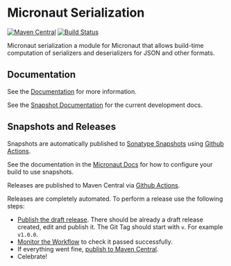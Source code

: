 # Micronaut Serialization

[![Maven Central](https://img.shields.io/maven-central/v/io.micronaut.serde/micronaut-serde-api.svg?label=Maven%20Central)](https://search.maven.org/search?q=g:%22io.micronaut.serde%22%20AND%20a:%22micronaut-serde-api%22)
[![Build Status](https://github.com/micronaut-projects/micronaut-serialization/workflows/Java%20CI/badge.svg)](https://github.com/micronaut-projects/micronaut-serialization/actions)

Micronaut serialization a module for Micronaut that allows build-time computation of serializers and deserializers for JSON and other formats.

## Documentation

See the [Documentation](https://micronaut-projects.github.io/micronaut-serialization/1.0.x/guide/) for more information. 

See the [Snapshot Documentation](https://micronaut-projects.github.io/micronaut-serialization/snapshot/guide/) for the current development docs.

## Snapshots and Releases

Snapshots are automatically published to [Sonatype Snapshots](https://s01.oss.sonatype.org/content/repositories/snapshots/io/micronaut/) using [Github Actions](https://github.com/micronaut-projects/micronaut-serialization/actions).

See the documentation in the [Micronaut Docs](https://docs.micronaut.io/latest/guide/index.html#usingsnapshots) for how to configure your build to use snapshots.

Releases are published to Maven Central via [Github Actions](https://github.com/micronaut-projects/micronaut-serialization/actions).

Releases are completely automated. To perform a release use the following steps:

* [Publish the draft release](https://github.com/micronaut-projects/micronaut-serialization/releases). There should be already a draft release created, edit and publish it. The Git Tag should start with `v`. For example `v1.0.0`.
* [Monitor the Workflow](https://github.com/micronaut-projects/micronaut-serialization/actions?query=workflow%3ARelease) to check it passed successfully.
* If everything went fine, [publish to Maven Central](https://github.com/micronaut-projects/micronaut-serialization/actions?query=workflow%3A"Maven+Central+Sync").
* Celebrate!

